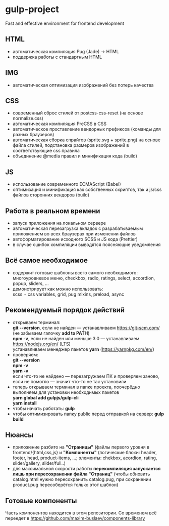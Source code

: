 # gulp-project
Fast and effective environment for frontend development

## HTML
* автоматическая компиляция Pug (Jade) -> HTML
* поддержка работы с стандартным HTML

## IMG
* автоматическая оптимизация изображений без потерь качества

## CSS
* современный сброс стилей от postcss-css-reset (на основе normalize.css)
* автоматическая компиляция PreCSS в CSS
* автоматическое проставление вендорных префиксов (команды для разных браузеров)
* автоматическая сборка спрайтов (sprite.svg + sprite.png) на основе файла стилей, подстановка размеров изображений в соответствующие css правила
* объединение @media правил и минификация кода (build) 

## JS
* использование современного ECMAScript (Babel)
* оптимизация и минификация как собственных скриптов, так и js/css файлов сторонних вендоров (build)

## Работа в реальном времени
* запуск приложения на локальном сервере
* автоматическая перезагрузка вкладок с разрабатываемым приложением во всех браузерах при изменении файлов
* автоформатирование исходного SCSS и JS кода (Prettier)
* в случае ошибок компиляции выводятся поясняющие уведомления

## Всё самое необходимое
* содержит готовые шаблоны всего самого необходимого:   
многоуровневое меню, checkbox, radio, ratings, select, accordion, popup, sliders, ...
* демонстрирует как можно использовать:   
scss + css variables, grid, pug mixins, preload, async

## Рекомендуемый порядок действий
* открываем терминал:    
  **git --version**, если не найден — устанавливаем https://git-scm.com/ (не забываем галочку **add to PATH**)   
  **npm -v**, если не найден или меньше 3.0 — устанавливаем https://nodejs.org/en/ (LTS)   
  устанавливаем менеджер пакетов **yarn** (https://yarnpkg.com/en/)   
* проверяем:   
  **git --version**   
  **npm -v**   
  **yarn -v**      
  если что-то не найдено — перезагружаем ПК и проверяем заново,    
  если не помогло — значит что-то не так установили
 * теперь открываем терминал в папке проекта, поочерёдно выполняем для установки необходимых пакетов   
  **yarn global add gulpjs/gulp-cli**  
  **yarn install**
* чтобы начать работать: **gulp**
* чтобы оптимизировать папку public перед отправкой на сервер: **gulp build**

## Нюансы
* приложение разбито на **"Страницы"** (файлы первого уровня в frontend/{html,css,js} и **"Компоненты"** (логические блоки: header, footer, head, product-items, ...; элементы: chekbox, acordion, rating, slider/gallery, slider/full..)
* для максимальной скорости работы **перекомпиляция запускается лишь при пересохранении файла "Страниц"** (чтобы обновить catalog.html нужно пересохранить catalog.pug, при сохранении product.pug пересоберётся только этот шаблон)

## Готовые компоненты
Часть компонентов находится в этом репозитории. Со временем всё переедет в https://github.com/maxim-buslaev/components-library
